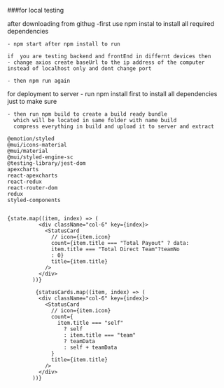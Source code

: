 ###for local testing 

after downloading from githug
    -first use npm instal to install all required dependencies

    - npm start after npm install to run 

    if  you are testing backend and frontEnd in differnt devices then 
    - change axios create baseUrl to the ip address of the computer instead of localhost only and dont change port

    - then npm run again 


for deployment to server
    - run npm install first to install all dependencies just to make sure

    - then run npm build to create a build ready bundle 
      which will be located in same folder with name build 
      compress everything in build and upload it to server and extract

    @emotion/styled
    @mui/icons-material
    @mui/material
    @mui/styled-engine-sc
    @testing-library/jest-dom
    apexcharts
    react-apexcharts
    react-redux
    react-router-dom
    redux
    styled-components


    {state.map((item, index) => (
              <div className="col-6" key={index}>
                <StatusCard
                  // icon={item.icon}
                  count={item.title === "Total Payout" ? data:
                  item.title === "Total Direct Team"?teamNo
                  : 0}
                  title={item.title}
                />
              </div>
            ))}

             {statusCards.map((item, index) => (
              <div className="col-6" key={index}>
                <StatusCard
                  // icon={item.icon}
                  count={
                    item.title === "self"
                      ? self
                      : item.title === "team"
                      ? teamData
                      : self + teamData
                  }
                  title={item.title}
                />
              </div>
            ))}